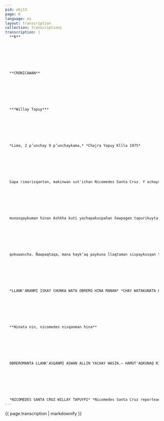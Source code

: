 ```yaml
---
pid: obj13
page: 6
language: es
layout: transcription
collection: transcriptions
transcription: |
  **6**
  
  
  
  
  
  
  
  **CRONICAWAN**
  
  
  
  
  
  
  
  ***Willay Tapuy***
  
  
  
  
  
  
  
  *Lima, 2 p’unchay 9 p’unchaykama,* *Chajra Yapuy Kllla 1975*
  
  
  
  
  
  
  
  Sapa rimarisqantan, makinwan sut'ichan Nicomedes Santa Cruz. Y achaysapi hina reqsichin, sanp’allatataq phutiymanta, kharunchakuymanta ima riman. Mana yuyaykunapi pukarakuspa, kuchuqmi rimariyninpi, kutipa kun, cheqaqchakun, yuyaymanasqanpi hunt'asqa icha paypaq atithapyanpi. Ashkha sunkhaami, Peru Suyunchispi uyanta sut'ichan Cheqnipakuywan qhawasqa ichataqchu mana sayk’uspa t'aqllapasqa, sut'in rimayniyuq, cheqaq yuyayniyuq runan Nicomedes Santa Cruzqa "yana kaynintan" hap'in imaynatan wallawisa qellpunta hap'in hina, manan apuschanchu, manataqmi ichaqa qonqanpunichu paypi kawsasqan rayku. CRONICAWAN mit'alin, mana "cajonllawan", maqt'a nimaywan Peru llaqtaq rimayninwan rimarin, mana llusk'anawan rimaymi karqan, llaqtanchis RUNAZAMBO huñuy nin suyasqanraqmi. OBREROMANTA LLANK'ASQANMI ASWAN ALLIN YACHAY WASI LA TERCERA, qelqana wasi ukhupi kamachiq chirin tumiwan kayniykuta k'intin Cigarruq q'osñiynintaqmi asllata q'oñiriykuta yanapariyta munan. Grabadorapas sullun kusqa hinan, manaa purinchu
  
  
  
  
  
  
  
  munasqaykuman hinan Ashkha kuti yachapakuspañan ñawpagen tapurikuyta kachakuyku. IMARAYKUN HARAWINAY KIPAQ DECIMA NISQANCHISTA AJLLARANKI Décima ajllayqa manan aonqajlachu karan, milataq mi mana niy atiychu, sinch paqarmanta pachan harawispa rimanaypaq atipakurani Chunka wataymanchus hina imaymana rimariyta yachapakurani: chaykunan kashanku soneto, lira, silva, endecasilabo, Masichakuy ruwaymanmi Porfitio VASQUEZ qayllasninman sispaykurani, paytan decima nisqanta uyarirani. Mamaymi chay hina harawiykunata haywariwaq, chayqa hina rimariytan yachapani hinaspataq decima sanp’a ruwanayta taritini. 1940 watapiraqmi! kayqa karan. Kay decima saqenaypaqmi kallpachakushani, llaqta rimay hinan kashan, ichaqa hamut'asqaytan tukupan". Ancha khuyaywan mayuhinan Nicomedes Santa Cruz rimarin, munasqanpi, hap’isunman hinan lloqllarin, rimarin mi, tawa ñawintan allpachapa kun, ancha munaywantaq cigamunta ujyan, hinaspa rimallashan "Rejakunaq p’atarankuna pin decima qelqayta qallariniskay chunka hujniyuq wa herrerupaq yacharani, suqta watataq yachay wasiman tira ni. Obrero hina llank'asqaypin mana ch’ulla kutitapas p’atarata hap'iranichu manallataqmi hamut'aqkunawan hayk’aqpa tuparanichu, llank'anallan kawsasqayqa karan, rimarisqaytaq ruwasqallaymanta kanan, hinan llapan Hank'aq runakunaq kawsaynin Sapa p’unchay llank’ay, chayllamantataq rimaypas. HAMUTAQKUNAQ RIMAS QANMANTAN, LLAQTAN ASWAN SUTIRIMAQ Sebastián Salazar Bondy ñawpaq rimasqantan Nicomo des Santa Cruz yuyarin, chay sasa watakunatan yuyarin, ma na rikhuriq ñankunata, nawpa qen q’ochurikuykunata, huy manta tariykunata; hinapi kashaqtiykun iskay ñiqeta tapuriyku: WAKIN HAMUTAQKUNAQA CH'ATASUNKIKUN NISHUTA YANA RUNAKU NAQ RUWASQANTA AMACHASQAYKIMANTA. Pisillatan hamu t'aqkunata qhawarini, manan imapas
  
  
  
  
  
  
  
  qokuwancha. Ñawpaqtaqa, mana hayk’aq paykuna llaqtaman sispaykusqan tayku hamut'aqkunaqa ñawsan kanku, llaqtaq ruwasqakunamanta mana ima yachagmi kanku. Chaymantataq, manan paykunaqa hayk’aqpaq harawikuta hinachu qhawaykuwaranku, harawiku kasqayta mana reqsykuchu chayqa mana allinta ruwaspacha paykunata qhawariyman. Ramataqhunaqa allnta ruwaykuwanku mana uywankunapi yupaykuwaspa. Llaqtamanta hamuqmi kani, llaqtapaqmi qelqani, paytaqmi qelqasqayta yachan. QARAQ LLNPINMANTA ASWAN ÑAWPAQMI T'AQARIYMANTA KUTIPAKUY Llalliniñan yanakaypi mit'anta, racismo nuwayniyuqmi karani tacista masichay pi kawsasqanchis ayqechina paq, Peru Suyu racista llaqtakasqan rayku. Yana niqtiymi indio, maqt'a, japonés, nispi nishani, llapantan mast'arishanit'aqasqa llaqtaq amachayninpi ichaga yuraq runaman churapakuqtiytaq, wakinkuna yuraq runa hina khuyanku qhapaq kaynin raykulla, wajyasqa hina kanku, ichaga yuraqqa manan qara llinpillachu, oligan quika sayaymi kashan, pro-imperlalista sayaymi kashan, burguesa, llaqtata mana munaqmikashan. Yana qarayuq hamut'aqkuna kaqtinpas, yayayninqa yuraqpa mitmasqanmi kashan. DEQMAQA TEQSI MUYUPA TAKIYNNMI Llaqtaq qhepantan rini, manan ñawpaqnintachu, harawisqaytan llaqtaq makinman churani. Decimaqa Ametica Suyuq aswan cheqaq khuyay ninmi. Decimapin cocridukunata, joropokunata, milangokunata ima takikuran. Revolusiun Cubanapas dicemaspin takikushan, decimataq sapa p’unchay aswan kallpayuq kashan.
  
  
  
  
  
  
  
  *LLANK'ARANMI ISKAY CHUNKA WATA OBRERO HINA MANAN* *CHAY WATAKUNATA QONQANCHU, CHAYTA YUYARISPAN ASWAN SUMAQTA HARAWIN* *(Trabajó 20 años como obrero, no olvida esos años y recordándolos canta* *con pasion fidedigna.*)
  
  
  
  
  
  
  
  **Hinata nin, nicomedes nisqanman hina**
  
  
  
  
  
  
  
  OBREROMANTA LLANK'ASQANMI ASWAN ALLIN YACHAY WASIN.— HAMUT'AQKUNAQ RIMASQANMANTAN LLAQTAN ASWAN SUT'IN RIMAQ.— QARAQ LLINPINMANTA ASWAN ÑAWPAQMI T'AQARIYMANTA KUTIPAKUYNIN.— DECIMAQA TEQSI MUYUYPA TAKINMI.— PERU LLAQTAN IMA HAWAPAS.PERU SUYUPI YANA RUNA YANAPARIKUSQAN:
  
  
  
  
  
  
  
  *NICOMEDES SANTA CRUZ WILLAY TAPUYPI* *Nicomedes Santa Cruz reporteado*
---
```


{{ page.transcription | markdownify }}
